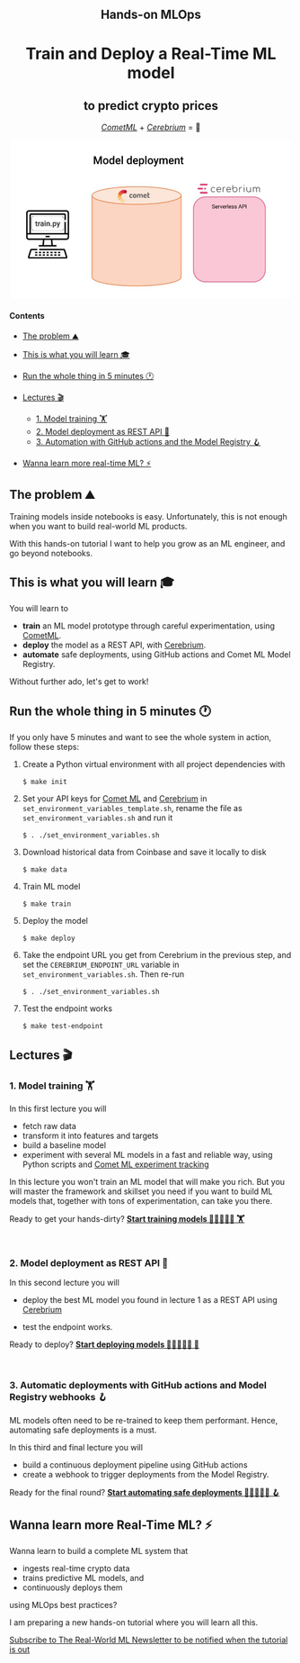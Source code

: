 <div align="center">
    <h2>Hands-on MLOps</h2>
    <h1>Train and Deploy a Real-Time ML model</h1>
    <h2>to predict crypto prices</h2>
    <!-- <i>by Pau Labarta Bajo</i> -->
    <i><a href="https://www.comet.com/site/">CometML</a></i> + <i><a href="https://www.cerebrium.ai/">Cerebrium</a></i> = 🚀
</div>

<p align="center">
  <img src="images/lecture_3.gif" width='500' />
</p>

#### Contents
- [The problem ⛰️](#the-problem-⛰️)
- [This is what you will learn 🎓](#this-is-what-you-will-learn-🎓)
- [Run the whole thing in 5 minutes 🕐](#run-the-whole-thing-in-5-minutes)
- [Lectures 🎬](#lectures)
    - [1. Model training 🏋️](#1-model-training-🏋️)
    - [2. Model deployment as REST API 🚀](#2-model-deployment-as-rest-api-🚀)
    - [3. Automation with GitHub actions and the Model Registry 🪝](#3-automatic-deployments-with-github-actions-and-model-registry-webhooks-🪝)

- [Wanna learn more real-time ML? ⚡](#wanna-learn-more-real-time-ml-⚡)

## The problem ⛰️

Training models inside notebooks is easy. Unfortunately, this is not enough when you want to build real-world ML products.

With this hands-on tutorial I want to help you grow as an ML engineer, and go beyond notebooks.

## This is what you will learn 🎓

You will learn to
- **train** an ML model prototype through careful experimentation, using [CometML](https://www.comet.com/signup?utm_source=pau&utm_medium=partner&utm_content=github).
- **deploy** the model as a REST API, with [Cerebrium](https://www.cerebrium.ai?utm_source=pau&utm_medium=partner&utm_content=github).
- **automate** safe deployments, using GitHub actions and Comet ML Model Registry.

Without further ado, let's get to work!

## Run the whole thing in 5 minutes 🕐

If you only have 5 minutes and want to see the whole system in action, follow these steps:

1. Create a Python virtual environment with all project dependencies with

    ```
    $ make init
    ```


2. Set your API keys for [Comet ML](https://www.comet.com/signup?utm_source=pau&utm_medium=partner&utm_content=github) and [Cerebrium](https://www.cerebrium.ai?utm_source=pau&utm_medium=partner&utm_content=github) in `set_environment_variables_template.sh`, rename the file as `set_environment_variables.sh` and run it
    ```
    $ . ./set_environment_variables.sh
    ```

3. Download historical data from Coinbase and save it locally to disk
    ```
    $ make data
    ```

4. Train ML model
    ```
    $ make train
    ```

5. Deploy the model
    ```
    $ make deploy
    ```

6. Take the endpoint URL you get from Cerebrium in the previous step, and set the `CEREBRIUM_ENDPOINT_URL` variable in `set_environment_variables.sh`. Then re-run
    ```
    $ . ./set_environment_variables.sh
    ```

7. Test the endpoint works
    ```
    $ make test-endpoint
    ```
## Lectures 🎬

### 1. Model training 🏋️

In this first lecture you will

- fetch raw data
- transform it into features and targets
- build a baseline model
- experiment with several ML models in a fast and reliable way, using Python scripts and [Comet ML experiment tracking](https://www.comet.com/signup?utm_source=pau&utm_medium=partner&utm_content=github)

In this lecture you won't train an ML model that will make you rich. But you will master the framework and skillset you need if you want to build ML models that, together with tons of experimentation, can take you there.

Ready to get your hands-dirty? **[Start training models 👩‍💻👨🏽‍💻 🏋️](./lectures/01_model_training.md)**

<br>

### 2. Model deployment as REST API 🚀

In this second lecture you will

- deploy the best ML model you found in lecture 1 as a REST API using [Cerebrium](https://www.cerebrium.ai?utm_source=pau&utm_medium=partner&utm_content=github)

- test the endpoint works.

Ready to deploy? **[Start deploying models 👩‍💻👨🏽‍💻 🚀](./lectures/02_model_deployment.md)**

<br>

### 3. Automatic deployments with GitHub actions and Model Registry webhooks 🪝

ML models often need to be re-trained to keep them performant. Hence, automating safe deployments is a must.

In this third and final lecture you will

- build a continuous deployment pipeline using GitHub actions
- create a webhook to trigger deployments from the Model Registry.

Ready for the final round? **[Start automating safe deployments 👩‍💻👨🏽‍💻 🪝](./lectures/03_continuous_deployment_with_webhooks.md)**


## Wanna learn more Real-Time ML? ⚡

Wanna learn to build a complete ML system that

- ingests real-time crypto data
- trains predictive ML models, and
- continuously deploys them

using MLOps best practices?

I am preparing a new hands-on tutorial where you will learn all this.

[Subscribe to The Real-World ML Newsletter to be notified when the tutorial is out](https://paulabartabajo.substack.com/)



